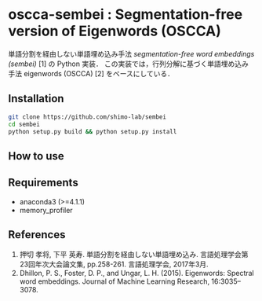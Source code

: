 oscca-sembei : Segmentation-free version of Eigenwords (OSCCA)
===================================================

単語分割を経由しない単語埋め込み手法 *segmentation-free word embeddings (sembei)* [1] の Python 実装．
この実装では，行列分解に基づく単語埋め込み手法 eigenwords (OSCCA) [2] をベースにしている．


## Installation

```sh
git clone https://github.com/shimo-lab/sembei
cd sembei
python setup.py build && python setup.py install
```

## How to use



## Requirements

* anaconda3 (>=4.1.1)
* memory_profiler


## References

1. 押切 孝将, 下平 英寿. 単語分割を経由しない単語埋め込み. 言語処理学会第23回年次大会論文集, pp.258-261. 言語処理学会, 2017年3月.
2. Dhillon, P. S., Foster, D. P., and Ungar, L. H. (2015). Eigenwords: Spectral word embeddings. Journal of Machine Learning Research, 16:3035–3078.
